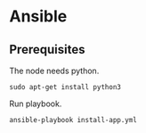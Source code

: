 # Ansible
## Prerequisites
The node needs python.
```
sudo apt-get install python3
```

Run playbook.
```
ansible-playbook install-app.yml
```

